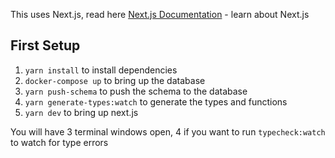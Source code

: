 This uses Next.js, read here [Next.js Documentation](https://nextjs.org/docs) -
learn about Next.js

## First Setup

1. `yarn install` to install dependencies
2. `docker-compose up` to bring up the database
3. `yarn push-schema` to push the schema to the database
4. `yarn generate-types:watch` to generate the types and functions
5. `yarn dev` to bring up next.js

You will have 3 terminal windows open, 4 if you want to run `typecheck:watch` to
watch for type errors
